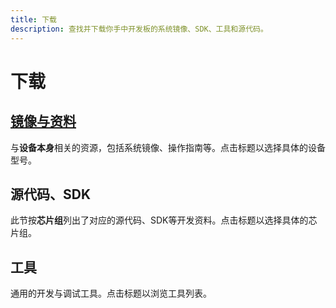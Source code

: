 ```yaml
---
title: 下载
description: 查找并下载你手中开发板的系统镜像、SDK、工具和源代码。
---
```


# 下载

## [镜像与资料](./image)

与**设备本身**相关的资源，包括系统镜像、操作指南等。点击标题以选择具体的设备型号。

## 源代码、SDK <Badge type="info" text="即将上线" />

此节按**芯片组**列出了对应的源代码、SDK等开发资料。点击标题以选择具体的芯片组。

## 工具 <Badge type="info" text="即将上线" />

通用的开发与调试工具。点击标题以浏览工具列表。
